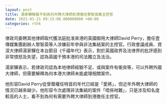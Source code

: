 ```yaml
---
layout: post
title: 湯家驊稱看不到為何外聘大律師到港擔任黎智英案主控官
date: 2021-01-21 09:15:08.000000000 +08:00
categories: rthk
---
```


律政司委聘其他律師取代獲法庭批准來港的英國御用大律師David Perry，擔任壹傳媒集團創辦人黎智英等人涉嫌前年參與非法集結案的主控官。行政會議成員、資深大律師湯家驊在本台節目《千禧年代》表示，對於英國政界及法律界的批評感到非常憤怒及失望，認為英國干預本港的司法獨立及法治。

湯家驊表示，若律政司認為本地律師經驗不足、或與案件有衝突等，可以外聘外國大律師，但需要解釋為何本港大律師未能處理相關案件。

他形容David Perry從曾蔭權任特首的年代已經是「愛將」，但近年外聘大律師的情況已越來越少。他形容今次處理非法集結的案件「唔係咁難」，只是涉及知名度較高的人士，看不到為何有需要外聘大律師到港擔任主控官。
